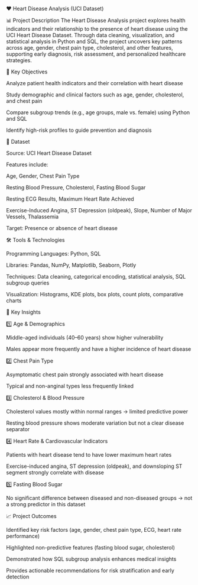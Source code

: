 ❤️ Heart Disease Analysis (UCI Dataset)

📊 Project Description
The Heart Disease Analysis project explores health indicators and their relationship to the presence of heart disease using the UCI Heart Disease Dataset. Through data cleaning, visualization, and statistical analysis in Python and SQL, the project uncovers key patterns across age, gender, chest pain type, cholesterol, and other features, supporting early diagnosis, risk assessment, and personalized healthcare strategies.

🎯 Key Objectives

Analyze patient health indicators and their correlation with heart disease

Study demographic and clinical factors such as age, gender, cholesterol, and chest pain

Compare subgroup trends (e.g., age groups, male vs. female) using Python and SQL

Identify high-risk profiles to guide prevention and diagnosis

📂 Dataset

Source: UCI Heart Disease Dataset

Features include:

Age, Gender, Chest Pain Type

Resting Blood Pressure, Cholesterol, Fasting Blood Sugar

Resting ECG Results, Maximum Heart Rate Achieved

Exercise-Induced Angina, ST Depression (oldpeak), Slope, Number of Major Vessels, Thalassemia

Target: Presence or absence of heart disease

🛠 Tools & Technologies

Programming Languages: Python, SQL

Libraries: Pandas, NumPy, Matplotlib, Seaborn, Plotly

Techniques: Data cleaning, categorical encoding, statistical analysis, SQL subgroup queries

Visualization: Histograms, KDE plots, box plots, count plots, comparative charts

📌 Key Insights

1️⃣ Age & Demographics

Middle-aged individuals (40–60 years) show higher vulnerability

Males appear more frequently and have a higher incidence of heart disease

2️⃣ Chest Pain Type

Asymptomatic chest pain strongly associated with heart disease

Typical and non-anginal types less frequently linked

3️⃣ Cholesterol & Blood Pressure

Cholesterol values mostly within normal ranges → limited predictive power

Resting blood pressure shows moderate variation but not a clear disease separator

4️⃣ Heart Rate & Cardiovascular Indicators

Patients with heart disease tend to have lower maximum heart rates

Exercise-induced angina, ST depression (oldpeak), and downsloping ST segment strongly correlate with disease

5️⃣ Fasting Blood Sugar

No significant difference between diseased and non-diseased groups → not a strong predictor in this dataset

📈 Project Outcomes

Identified key risk factors (age, gender, chest pain type, ECG, heart rate performance)

Highlighted non-predictive features (fasting blood sugar, cholesterol)

Demonstrated how SQL subgroup analysis enhances medical insights

Provides actionable recommendations for risk stratification and early detection
